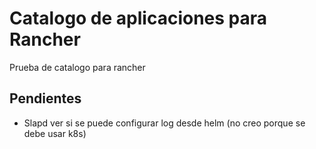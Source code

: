 # Catalogo de aplicaciones para Rancher

Prueba de catalogo para rancher



## Pendientes

- Slapd ver si se puede configurar log desde helm (no creo porque se debe usar k8s)